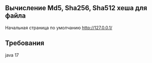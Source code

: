 ## Вычисление Md5, Sha256, Sha512 хеша для файла

Начальная страница по умолчанию http://127.0.0.1/

## Требования
java 17
